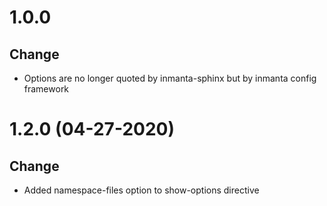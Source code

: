 # 1.0.0

## Change
 - Options are no longer quoted by inmanta-sphinx but by inmanta config framework  

# 1.2.0 (04-27-2020)

## Change
 - Added namespace-files option to show-options directive

